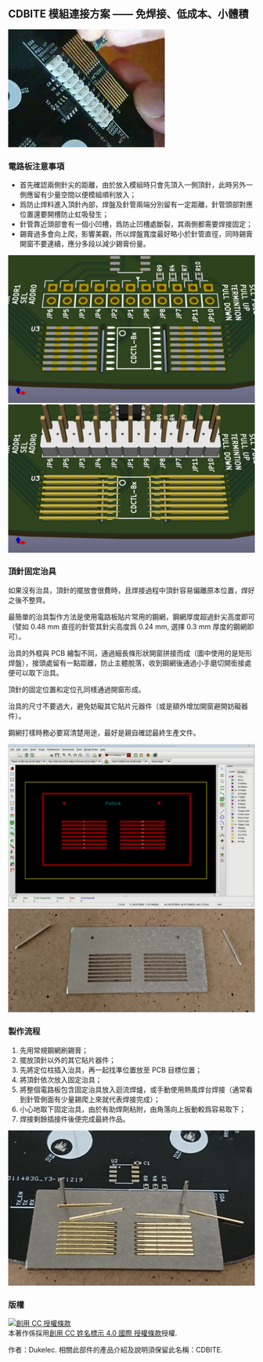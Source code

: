 

## CDBITE 模組連接方案 —— 免焊接、低成本、小體積

<img alt="adapter_cdbite" src="img/cdbite_demonstration.gif">

### 電路板注意事項

 - 首先確認兩側針尖的距離，由於放入模組時只會先頂入一側頂針，此時另外一側應留有少量空間以便模組順利放入；
 - 爲防止焊料進入頂針內部，焊盤及針管兩端分別留有一定距離，針管頭部對應位置還要開槽防止虹吸發生；
 - 針管靠近頭部會有一個小凹槽，爲防止凹槽處斷裂，其兩側都需要焊接固定；
 - 錫膏過多會向上爬，影響美觀，所以焊盤寬度最好略小於針管直徑，同時錫膏開窗不要連續，應分多段以減少錫膏份量。

<img alt="cdbite_pcb" src="img/cdbite_pcb.png">

<img alt="cdbite_with_models" src="img/cdbite_with_models.png">

### 頂針固定治具

如果沒有治具，頂針的擺放會很費時，且焊接過程中頂針容易偏離原本位置，焊好之後不整齊。

最簡單的治具製作方法是使用電路板貼片常用的鋼網，鋼網厚度超過針尖高度即可（譬如 0.48 mm 直徑的針管其針尖高度爲 0.24 mm, 選擇 0.3 mm 厚度的鋼網即可）。

治具的外框與 PCB 繪製不同，通過細長條形狀開窗拼接而成（圖中使用的是矩形焊盤），接頭處留有一點距離，防止主體脫落，收到鋼網後通過小手磨切開銜接處便可以取下治具。

頂針的固定位置和定位孔同樣通過開窗形成。

治具的尺寸不要過大，避免妨礙其它貼片元器件（或是額外增加開窗避開妨礙器件）。

鋼網打樣時務必要寫清楚用途，最好是親自確認最終生產文件。

<img alt="fixture_in_pcb" src="img/fixture_in_pcb.png">

<img alt="fixture_real" src="img/fixture_real.jpg">


### 製作流程

1. 先用常規鋼網刷錫膏；
2. 擺放頂針以外的其它貼片器件；
3. 先將定位柱插入治具，再一起找準位置放至 PCB 目標位置；
4. 將頂針依次放入固定治具；
5. 將整個電路板包含固定治具放入迴流焊爐，或手動使用熱風焊台焊接（通常看到針管側面有少量錫爬上來就代表焊接完成）；
6. 小心地取下固定治具，由於有助焊劑粘附，由角落向上扳動較爲容易取下；
7. 焊接剩餘插接件後便完成最終作品。

<img alt="fixture_in_use" src="img/fixture_in_use.jpg">

### 版權

<a rel="license" href="http://creativecommons.org/licenses/by/4.0/"><img alt="創用 CC 授權條款" style="border-width:0" src="https://i.creativecommons.org/l/by/4.0/88x31.png" /></a><br />本著作係採用<a rel="license" href="http://creativecommons.org/licenses/by/4.0/">創用 CC 姓名標示 4.0 國際 授權條款</a>授權.

作者：Dukelec. 相關此部件的產品介紹及說明須保留此名稱：CDBITE.


